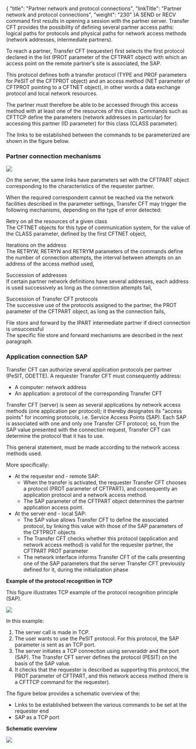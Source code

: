 {
    "title": "Partner  network and protocol connections",
    "linkTitle": "Partner network and protocol connections",
    "weight": "230"
}A SEND or RECV command first results in opening a session with the partner
server. Transfer CFT provides the possibility of defining several partner
access paths: logical paths for protocols and physical paths for network
access methods (network addresses, intermediate partners).

To reach a partner, Transfer CFT (requester) first selects the first
protocol declared in the list (PROT parameter of the CFTPART object) with
which an access point on the remote partner’s site is associated, the
SAP.

This protocol defines both a transfer protocol (TYPE and PROF parameters
for PeSIT of the CFTPROT object) and an access method (NET parameter of
CFTPROT pointing to a CFTNET object), in other words a data exchange protocol
and local network resources.

The partner must therefore be able to be accessed through this access
method with at least one of the resources of this class. Commands such
as CFTTCP define the parameters (network addresses in particular) for
accessing this partner (ID parameter) for this class (CLASS parameter).

The links to be established between the commands to be parameterized
are shown in the figure below.

### Partner connection mechanisms

![](/Images/TransferCFT/Partner_connection_establishing_mechanisms.png)

On the server, the same links have parameters set with the
CFTPART object corresponding to the characteristics of the requester partner.

When the required correspondent cannot be reached via the network facilities
described in the parameter settings, Transfer CFT may trigger the following
mechanisms, depending on the type of error detected:

Retry on all the
resources of a given class  
The CFTNET objects for this type of communication system, for the value
of the CLASS parameter, defined by the first CFTNET object,

<!-- -->

Iterations on the
address  
The RETRYW, RETRYN and RETRYM parameters of the commands
define the number of connection attempts, the interval between attempts
on an address of the access method used,

<!-- -->

Succession of addresses  
If certain partner network definitions have several addresses, each address is used successively as long as the
connection attempts fail,

<!-- -->

Succession of Transfer
CFT protocols  
The successive use of the protocols assigned to the partner, the PROT
parameter of the CFTPART object, as long as the connection fails,

<!-- -->

File store and
forward by the IPART intermediate partner if direct connection is unsuccessful  
The specific file store and forward mechanisms are described in the
next paragraph.

<span id="Application_connection_SAP"></span>

### Application connection SAP

Transfer CFT can authorize several application protocols per partner
(PeSIT, ODETTE). A requester Transfer CFT must consequently address:

- A computer: network
    address
- An application:
    a protocol of the corresponding Transfer CFT

Transfer CFT (server) is seen as several applications by
network access methods (one application per protocol); it thereby designates
its "access points" for incoming protocols, i.e. Service Access
Points (SAP). Each SAP is associated with one and only one Transfer CFT
protocol; so, from the SAP value presented with the connection request,
Transfer CFT can determine the protocol that it has to use.

This general statement,
must be made according to the network access methods used.

More specifically:

- At the requester
    end - remote SAP:
    -   When the
        transfer is activated, the requester Transfer CFT chooses a protocol (PROT
        parameter of CFTPART), and consequently an application protocol and a
        network access method.
    -   The SAP
        parameter of the CFTPART object determines the partner application access
        point.
- At the server end - local SAP:
    -   The SAP
        value allows Transfer CFT to define the associated protocol, by linking
        this value with those of the SAP parameters of the CFTPROT objects
    -   The Transfer
        CFT checks whether this protocol (application and network access
        method) is valid for the requester partner, the CFTPART PROT parameter
    -   The network
        interface informs Transfer CFT of the calls presenting one of the SAP
        parameters that the server Transfer CFT previously defined for it, during
        the initialization phase

****Example of the protocol recognition
in TCP****

This figure illustrates TCP example of the protocol recognition
principle (SAP).

![](/Images/TransferCFT/Protocol_recognition_SAP.png)

In this example:

1. The server call is made in TCP.
1. The user wants to use the PeSIT protocol. For this protocol, the SAP parameter is sent as an TCP port.
1. The server initiates a TCP connection using serveraddr and the port (SAP). The Transfer CFT server defines the protocol (PESIT) on the basis of the SAP value.
1. It checks that the requester is described as supporting this protocol, the PROT parameter of CFTPART, and this network access method (there is a CFTTCP command for the requester).

The figure below provides a schematic overview of the:

- Links to be established
    between the various commands to be set at the requester end
- SAP as a TCP port

****Schematic overview****

![](/Images/TransferCFT/Schematic_overview.png)
